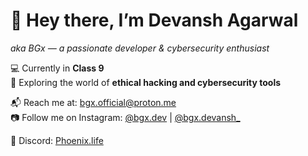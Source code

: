 # 👋 Hey there, I’m Devansh Agarwal  
*aka BGx — a passionate developer & cybersecurity enthusiast*

💻 Currently in **Class 9**  
🔐 Exploring the world of **ethical hacking and cybersecurity tools**  

📬 Reach me at: [bgx.official@proton.me](mailto:bgx.official@proton.me)  
📷 Follow me on Instagram: [@bgx.dev](https://instagram.com/bgx.dev) | [@bgx.devansh_](https://instagram.com/bgx.devansh_)

💬 Discord: [Phoenix.life](https://discordapp.com/users/877441433076916304)
